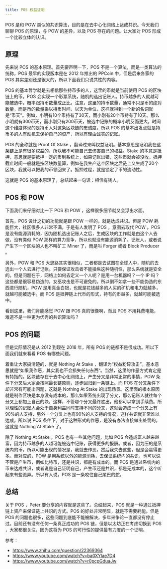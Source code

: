 ```yaml
---
title: POS 权益证明
---
```


POS 是和 POW 类似的共识算法，目的是在去中心化网络上达成共识。今天我们聊聊 POS 的原理，与 POW 的差异，以及 POS 存在的问题。让大家对 POS 形成一个比较立体的认识。

## 原理

先来说 POS 的基本原理。首先要声明一下，POS 不是一个算法，而是一类算法的统称，POS 最早的实现版本是在 2012 年推出的 PPCoin 中，但是后来各家的 POS 其实差别还是很大的，所以下面我们只说共性的内容。

POS 的基本哲学就是去相信那些持币多的人，这里的币就是当前使用 POS 的区块链上的币。POS 会实现一个彩票系统，随机的选出记账人。持币越多的人就越可能被选中，概率跟持币数量成正比。注意，这里的持币数量，通常不只是币的绝对数量，而是币的数量乘以持币时间，以天为单位，这样就得到一个新的名词就是“币天”。例如，小明有10个币持有了30天，而小刚有20个币持有了10天。那么小明就有300币天，而小刚只有200币天，被选中记账的概率小明反而更大。时间这个维度体现的是持币人对这条区块链的忠诚度，所以 POS 的基本出发点就是持币多的人有动机去保护自己的资产，所以有理由诚实的记账。

POS 的全称就是 Proof Of Stake ，翻译过来叫权益证明。基本意思是证明我在这条链上是有很多权益的，所以我不可能自己去伤害自己的权益。Stake 的本意是抵押，意思就是要抵押一定的币到系统上，如果记账出错，这些币就会被没收。抵押截止时间一般就是按区块数量算，例如在我生产这个区块之后链上又生成了30个区块，我就可以把我的币领回来了。抵押过程，就是锁定了币的流动性。

这就是 POS 的基本原理了，总结起来一句话：相信有钱人。

## POS 和 POW 

下面我们来仔细对比一下 POS 和 POW ，这样很多细节就又会浮出水面。

首先，POS 设计之初的功能就是跟 POW 一样的，就是达成共识。但是 POW 耗能巨大，社区很多人非常不满，于是有人发明了 POS ，意图去取代 POW 。POS 是没有能源消耗的，因为随机选出记账人之后，生成区块的工作就是由这个人去做，没有类似 POW 那样的算力竞争，所以也就没有能源消耗了。记账人，或者说产生下一个区块的人也不叫矿工 Miner 了，而是叫 Forger 或者 Block Producer 。

另外，POW 和 POS 大思路其实很相似，二者都是去试图在全球人中，随机的去选出一个人去进行记账。只要保证攻击者不能操纵这种随机性，那么系统就是安全的。但是问题在于，网络上如何去定义一个人呢？是用一台机器吗？一个 IP 吗？这些都是很容易伪造的，女巫攻击是不可避免的。所以倒不如拿一些不能伪造的东西进行随机，POW 是用真金白银，也就是花钱越多的人买的矿机和电力就越多，就越可能被选中。而 POS 是抵押链上代币的形式，持有的币越多，就越可能被选中。

看到这里，我们肯能感觉 POW 跟 POS 真的很像啊，而且 POS 不用耗费电能，难道不是一种更为优秀的共识算法吗？

## POS 的问题

但是实际情况是从 2012 到现在 2018 年，所有 POS 的链都不是很成功。所以下面我们就来看看 POS 有哪些问题。

着重让大家搞清楚的，就是 Nothing At Stake ，翻译为“权益粉碎攻击”。基本意思就是”如果我作恶，其实我也不会损失任何东西“。当然，这里的作恶方式肯定是有特指的。区块链存在于去中心化网络上，产生分叉是非常正常的事情，POW 条件下分叉后大家会按照最长链原则，逐步回归到一条链上。而 POS 在分叉条件下却非常有可能出问题，这就是 Nothing At Stake 的出现场景。这里面的根本原因就是制作区块是本身没有成本的，那么如果系统出现了分叉，那么记账人就往每个分叉上都加上自己的块，这样，不管哪个分叉最终胜出，他都可以拿到手续费。所以理性的记账人会处于自身利益同时支持不同的分叉，这就会造成一个分叉上有90%的人支持，另外一个分叉上也有90%的人支持的情况，这样共识就非常难以达成。所以说 POS 条件下，对于这种形式的作恶，是没有办法直接做出处罚的。这就是 Nothing At Stake 了。

除了 Nothing At Stake 。POS 也有一些其他问题，比如 POS 会造成富人越来越富，因为持币越多的人越可能被选中记账，获得更多的报酬。或者，因为压的是系统内的币，所以可能出现的情况是，我就去作恶，然后我失去这些，但是会赢得更多。而对应的，POW 是用系统以外的能源消耗，去保证系统内的共识，也可以说不管是产生币，例如比特币，还是共识，都是有成本的。而 POS 是通过系统内的币来达成共识，或者说是自己证明自己，产生币还是共识，都是无成本的，这个听起来有些诡异。所以有人说，POS 是一条咬住自己尾巴的蛇。

## 总结

关于 POS ，Peter 要分享的内容就是这些了。总结起来，POS 就是一种通过抵押链上资产来保证链上共识的方式。POS 的好处非常明显，就是不需要耗能。但是 POS 的问题也很多，这些问题到底能不能被解决，多年来争论一直都没有停止过。目前还有没有任何一条真正成功的 POS 链，但是以太坊正在考虑切换到 POS ，大家都很关注，因为这将为 POS 的可行性的提供最有力度的一个证明。

参考：

- https://www.zhihu.com/question/22369364
- https://www.youtube.com/watch?v=ba0XYlae7D4
- https://www.youtube.com/watch?v=r0pcpGduaJw
